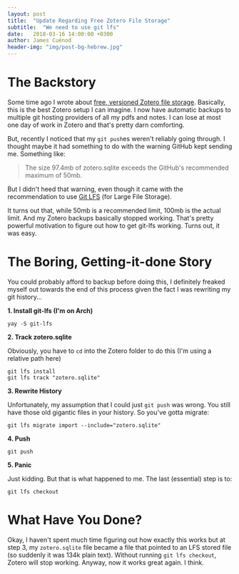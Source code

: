 ```yaml
---
layout: post
title:  "Update Regarding Free Zotero File Storage"
subtitle:  "We need to use git lfs"
date:   2018-03-16 14:00:00 +0300
author: James Cuénod
header-img: "img/post-bg-hebrew.jpg"
---
```



# The Backstory

Some time ago I wrote about [free, versioned Zotero file storage](https://jcuenod.github.io/bibletech/2020/06/14/zotero-github-backups/). Basically, this is the best Zotero setup I can imagine. I now have automatic backups to multiple git hosting providers of all my pdfs and notes. I can lose at most one day of work in Zotero and that's pretty darn comforting.

But, recently I noticed that my `git push`es weren't reliably going through. I thought maybe it had something to do with the warning GitHub kept sending me. Something like:

> The size 97.4mb of zotero.sqlite exceeds the GitHub's recommended maximum of 50mb.

But I didn't heed that warning, even though it came with the recommendation to use [Git LFS](https://git-lfs.github.com/) (for Large File Storage).

It turns out that, while 50mb is a recommended limit, 100mb is the actual limit. And my Zotero backups basically stopped working. That's pretty powerful motivation to figure out how to get git-lfs working. Turns out, it was easy.

# The Boring, Getting-it-done Story

You could probably afford to backup before doing this, I definitely freaked myself out towards the end of this process given the fact I was rewriting my git history...

**1. Install git-lfs (I'm on Arch)**

```
yay -S git-lfs
```

**2. Track zotero.sqlite**

Obviously, you have to `cd` into the Zotero folder to do this (I'm using a relative path here)

```
git lfs install
git lfs track "zotero.sqlite"
```

**3. Rewrite History**

Unfortunately, my assumption that I could just `git push` was wrong. You still have those old gigantic files in your history. So you've gotta migrate:

```
git lfs migrate import --include="zotero.sqlite"
```

**4. Push**

```
git push
```

**5. Panic**

Just kidding. But that is what happened to me. The last (essential) step is to:

```
git lfs checkout
```

# What Have You Done?

Okay, I haven't spent much time figuring out how exactly this works but at step 3, my `zotero.sqlite` file became a file that pointed to an LFS stored file (so suddenly it was 134k plain text). Without running `git lfs checkout`, Zotero will stop working. Anyway, now it works great again. I think.
